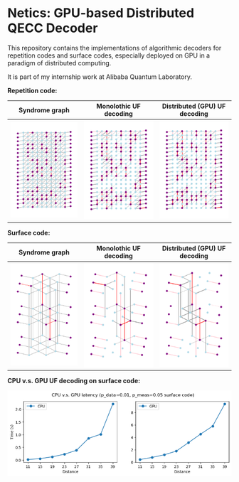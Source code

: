 # Netics: GPU-based Distributed QECC Decoder 

This repository contains the implementations of algorithmic decoders for repetition codes and surface codes, especially deployed on GPU in a paradigm of distributed computing.

It is part of my internship work at Alibaba Quantum Laboratory.



**Repetition code:**

| Syndrome graph                               | Monolothic UF decoding                         | Distributed (GPU) UF decoding                  |
| -------------------------------------------- | ---------------------------------------------- | ---------------------------------------------- |
| ![](./experiments/results/rep-syndromes.png) | ![](./experiments/results/rep-mono-decode.png) | ![](./experiments/results/rep-dist-decode.png) |


**Surface code:**

| Syndrome graph                                | Monolothic UF decoding                          | Distributed (GPU) UF decoding                   |
| --------------------------------------------- | ----------------------------------------------- | ----------------------------------------------- |
| ![](./experiments/results/surf-syndromes.png) | ![](./experiments/results/surf-mono-decode.png) | ![](./experiments/results/surf-dist-decode.png) |



**CPU v.s. GPU UF decoding on surface code:**

![](./experiments/results/cpu-gpu-comparison.png)
